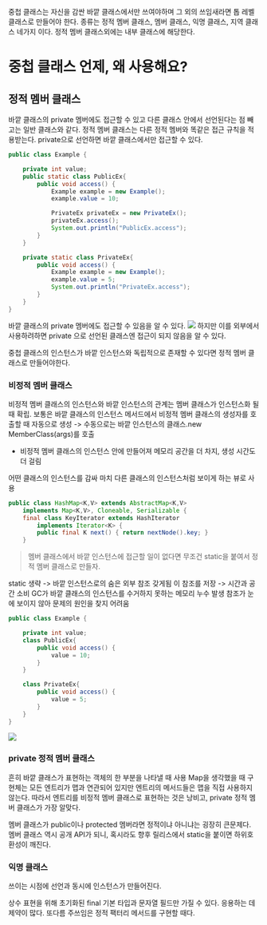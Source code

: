 중첩 클래스는 자신을 감싼 바깥 클래스에서만 쓰여야하며 그 외의 쓰임새라면 톱 레벨 클래스로 만들어야 한다. 종류는 정적 멤버 클래스, 멤버 클래스, 익명 클래스, 지역 클래스 네가지 이다. 정적 멤버 클래스외에는 내부 클래스에 해당한다. 

# 중첩 클래스 언제, 왜 사용해요?
## 정적 멤버 클래스
바깥 클래스의 private 멤버에도 접근할 수 있고 다른 클래스 안에서 선언된다는 점 빼고는 일반 클래스와 같다. 정적 멤버 클래스는 다른 정적 멤버와 똑같은 접근 규칙을 적용받는다. private으로 선언하면 바깥 클래스에서만 접근할 수 있다. 

```java
public class Example {

    private int value;
    public static class PublicEx{
        public void access() {
            Example example = new Example();
            example.value = 10;

            PrivateEx privateEx = new PrivateEx();
            privateEx.access();
            System.out.println("PublicEx.access");
        }
    }

    private static class PrivateEx{
        public void access() {
            Example example = new Example();
            example.value = 5;
            System.out.println("PrivateEx.access");
        }
    }
}

```
바깥 클래스의 private 멤버에도 접근할 수 있음을 알 수 있다.
![](https://velog.velcdn.com/images/rlfrkdms1/post/01fcba70-4a6b-42ff-aad7-e1be8fcda15e/image.png)
하지만 이를 외부에서 사용하려하면 private 으로 선언된 클래스엔 접근이 되지 않음을 알 수 있다. 

중첩 클래스의 인스턴스가 바깥 인스턴스와 독립적으로 존재할 수 있다면 정적 멤버 클래스로 만들어야한다. 

### 비정적 멤버 클래스
비정적 멤버 클래스의 인스턴스와 바깥 인스턴스의 관계는 멤버 클래스가 인스턴스화 될 때 확립. 
보통은 바깥 클래스의 인스턴스 메서드에서 비정적 멤버 클래스의 생성자를 호출할 때 자동으로 생성 -> 수동으로는 바깥 인스턴스의 클래스.new MemberClass(args)를 호출

- 비정적 멤버 클래스의 인스턴스 안에 만들어져 메모리 공간을 더 차지, 생성 시간도 더 걸림

어떤 클래스의 인스턴스를 감싸 마치 다른 클래스의 인스턴스처럼 보이게 하는 뷰로 사용

```java
public class HashMap<K,V> extends AbstractMap<K,V>
    implements Map<K,V>, Cloneable, Serializable {
    final class KeyIterator extends HashIterator
        implements Iterator<K> {
        public final K next() { return nextNode().key; }
    }
```

> 멤버 클래스에서 바깥 인스턴스에 접근할 일이 없다면 무조건 static을 붙여서 정적 멤버 클래스로 만들자. 

static 생략 -> 바깥 인스턴스로의 숨은 외부 참조 갖게됨
이 참조를 저장 -> 시간과 공간 소비 
GC가 바깥 클래스의 인스턴스를 수거하지 못하는 메모리 누수 발생
참조가 눈에 보이지 않아 문제의 원인을 찾지 어려움

```java
public class Example {

    private int value;
    class PublicEx{
        public void access() {
            value = 10;
        }
    }

    class PrivateEx{
        public void access() {
            value = 5;
        }
    }
}
```
![](https://velog.velcdn.com/images/rlfrkdms1/post/84eab885-3837-4d52-aa13-b58e3b4fd118/image.png)



### private 정적 멤버 클래스
흔히 바깥 클래스가 표현하는 객체의 한 부분을 나타낼 때 사용
Map을 생각했을 때 구현체는 모든 엔트리가 맵과 연관되어 있지만 엔트리의 메서드들은 맵을 직접 사용하지 않는다. 따라서 엔트리를 비정적 멤버 클래스로 표현하는 것은 낭비고, private 정적 멤버 클래스가 가장 알맞다. 

멤버 클래스가 public이나 protected 멤버라면 정적이냐 아니냐는 굉장히 큰문제다. 멤버 클래스 역시 공개 API가 되니, 혹시라도 향후 릴리스에서 static을 붙이면 하위호환성이 깨진다. 

### 익명 클래스

쓰이는 시점에 선언과 동시에 인스턴스가 만들어진다. 

상수 표현을 위해 초기화된 final 기본 타입과 문자열 필드만 가질 수 있다. 응용하는 데 제약이 많다. 또다름 주쓰임은 정적 팩터리 메서드를 구현할 때다. 
